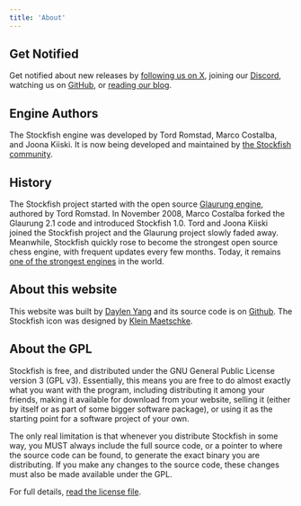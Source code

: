 ```yaml
---
title: 'About'
---
```


## Get Notified

Get notified about new releases by
[following us on X](https://x.com/stockfishchess),
joining our [Discord](https://discord.gg/GWDRS3kU6R),
watching us on [GitHub](https://github.com/official-stockfish/Stockfish),
or [reading our blog](/blog/).

## Engine Authors

The Stockfish engine was developed by Tord Romstad, Marco Costalba, and
Joona Kiiski. It is now being developed and maintained by [the Stockfish
community](https://github.com/official-stockfish/Stockfish/blob/master/AUTHORS).

## History

The Stockfish project started with the open source [Glaurung engine](https://www.chessprogramming.org/Glaurung),
authored by Tord Romstad. In November 2008, Marco Costalba forked the
Glaurung 2.1 code and introduced Stockfish 1.0. Tord and Joona Kiiski
joined the Stockfish project and the Glaurung project slowly faded away.
Meanwhile, Stockfish quickly rose to become the strongest open source
chess engine, with frequent updates every few months. Today, it remains
[one of the strongest engines](https://en.wikipedia.org/wiki/Stockfish_(chess)#Competition_results) in the world.

## About this website

This website was built by [Daylen Yang](https://daylen.com/) and its source code
is on [Github](https://github.com/official-stockfish/stockfish-web). The Stockfish icon was
designed by [Klein Maetschke](https://iamkle.in).

## About the GPL

Stockfish is free, and distributed under the GNU General Public License version 3 (GPL v3). Essentially, this means you are free to do almost exactly what you want with the program, including distributing it among your friends, making it available for download from your website, selling it (either by itself or as part of some bigger software package), or using it as the starting point for a software project of your own.

The only real limitation is that whenever you distribute Stockfish in some way, you MUST always include the full source code, or a pointer to where the source code can be found, to generate the exact binary you are distributing. If you make any changes to the source code, these changes must also be made available under the GPL.

For full details, [read the license file](https://github.com/official-stockfish/Stockfish/blob/master/Copying.txt).
